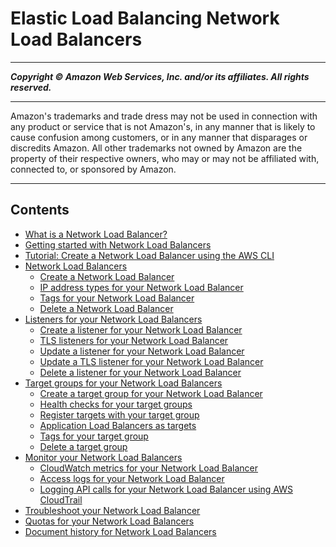 # Elastic Load Balancing Network Load Balancers

-----
*****Copyright &copy; Amazon Web Services, Inc. and/or its affiliates. All rights reserved.*****

-----
Amazon's trademarks and trade dress may not be used in
connection with any product or service that is not Amazon's,
in any manner that is likely to cause confusion among customers,
or in any manner that disparages or discredits Amazon. All other
trademarks not owned by Amazon are the property of their respective
owners, who may or may not be affiliated with, connected to, or
sponsored by Amazon.

-----
## Contents
+ [What is a Network Load Balancer?](introduction.md)
+ [Getting started with Network Load Balancers](network-load-balancer-getting-started.md)
+ [Tutorial: Create a Network Load Balancer using the AWS CLI](network-load-balancer-cli.md)
+ [Network Load Balancers](network-load-balancers.md)
   + [Create a Network Load Balancer](create-network-load-balancer.md)
   + [IP address types for your Network Load Balancer](load-balancer-ip-address-type.md)
   + [Tags for your Network Load Balancer](load-balancer-tags.md)
   + [Delete a Network Load Balancer](load-balancer-delete.md)
+ [Listeners for your Network Load Balancers](load-balancer-listeners.md)
   + [Create a listener for your Network Load Balancer](create-listener.md)
   + [TLS listeners for your Network Load Balancer](create-tls-listener.md)
   + [Update a listener for your Network Load Balancer](listener-update-rules.md)
   + [Update a TLS listener for your Network Load Balancer](listener-update-certificates.md)
   + [Delete a listener for your Network Load Balancer](delete-listener.md)
+ [Target groups for your Network Load Balancers](load-balancer-target-groups.md)
   + [Create a target group for your Network Load Balancer](create-target-group.md)
   + [Health checks for your target groups](target-group-health-checks.md)
   + [Register targets with your target group](target-group-register-targets.md)
   + [Application Load Balancers as targets](application-load-balancer-target.md)
   + [Tags for your target group](target-group-tags.md)
   + [Delete a target group](delete-target-group.md)
+ [Monitor your Network Load Balancers](load-balancer-monitoring.md)
   + [CloudWatch metrics for your Network Load Balancer](load-balancer-cloudwatch-metrics.md)
   + [Access logs for your Network Load Balancer](load-balancer-access-logs.md)
   + [Logging API calls for your Network Load Balancer using AWS CloudTrail](load-balancer-cloudtrail-logs.md)
+ [Troubleshoot your Network Load Balancer](load-balancer-troubleshooting.md)
+ [Quotas for your Network Load Balancers](load-balancer-limits.md)
+ [Document history for Network Load Balancers](doc-history.md)